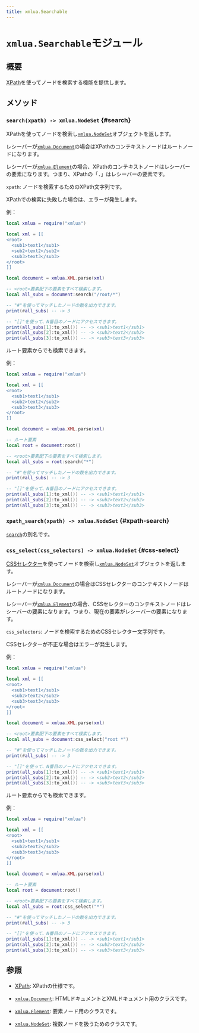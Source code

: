 ```yaml
---
title: xmlua.Searchable
---
```


# `xmlua.Searchable`モジュール

## 概要

[XPath][xpath]を使ってノードを検索する機能を提供します。

## メソッド

### `search(xpath) -> xmlua.NodeSet` {#search}

XPathを使ってノードを検索し[`xmlua.NodeSet`][node-set]オブジェクトを返します。

レシーバーが[`xmlua.Document`][document]の場合はXPathのコンテキストノードはルートノードになります。

レシーバーが[`xmlua.Element`][element]の場合、XPathのコンテキストノードはレシーバーの要素になります。つまり、XPathの「`.`」はレシーバーの要素です。

`xpath`: ノードを検索するためのXPath文字列です。

XPathでの検索に失敗した場合は、エラーが発生します。

例：

```lua
local xmlua = require("xmlua")

local xml = [[
<root>
  <sub1>text1</sub1>
  <sub2>text2</sub2>
  <sub3>text3</sub3>
</root>
]]

local document = xmlua.XML.parse(xml)

-- <root>要素配下の要素をすべて検索します。
local all_subs = document:search("/root/*")

-- "#"を使ってマッチしたノードの数を出力できます。
print(#all_subs) -- -> 3

-- "[]"を使って、N番目のノードにアクセスできます。
print(all_subs[1]:to_xml()) -- -> <sub1>text1</sub1>
print(all_subs[2]:to_xml()) -- -> <sub2>text2</sub2>
print(all_subs[3]:to_xml()) -- -> <sub3>text3</sub3>
```

ルート要素からでも検索できます。

例：

```lua
local xmlua = require("xmlua")

local xml = [[
<root>
  <sub1>text1</sub1>
  <sub2>text2</sub2>
  <sub3>text3</sub3>
</root>
]]

local document = xmlua.XML.parse(xml)

-- ルート要素
local root = document:root()

-- <root>要素配下の要素をすべて検索します。
local all_subs = root:search("*")

-- "#"を使ってマッチしたノードの数を出力できます。
print(#all_subs) -- -> 3

-- "[]"を使って、N番目のノードにアクセスできます。
print(all_subs[1]:to_xml()) -- -> <sub1>text1</sub1>
print(all_subs[2]:to_xml()) -- -> <sub2>text2</sub2>
print(all_subs[3]:to_xml()) -- -> <sub3>text3</sub3>
```

### `xpath_search(xpath) -> xmlua.NodeSet` {#xpath-search}

[`search`][search]の別名です。

### `css_select(css_selectors) -> xmlua.NodeSet` {#css-select}

[CSSセレクター][css-selectors]を使ってノードを検索し[`xmlua.NodeSet`][node-set]オブジェクトを返します。

レシーバーが[`xmlua.Document`][document]の場合はCSSセレクターのコンテキストノードはルートノードになります。

レシーバーが[`xmlua.Element`][element]の場合、CSSセレクターのコンテキストノードはレシーバーの要素になります。つまり、現在の要素がレシーバーの要素になります。

`css_selectors`: ノードを検索するためのCSSセレクター文字列です。

CSSセレクターが不正な場合はエラーが発生します。

例：

```lua
local xmlua = require("xmlua")

local xml = [[
<root>
  <sub1>text1</sub1>
  <sub2>text2</sub2>
  <sub3>text3</sub3>
</root>
]]

local document = xmlua.XML.parse(xml)

-- <root>要素配下の要素をすべて検索します。
local all_subs = document:css_select("root *")

-- "#"を使ってマッチしたノードの数を出力できます。
print(#all_subs) -- -> 3

-- "[]"を使って、N番目のノードにアクセスできます。
print(all_subs[1]:to_xml()) -- -> <sub1>text1</sub1>
print(all_subs[2]:to_xml()) -- -> <sub2>text2</sub2>
print(all_subs[3]:to_xml()) -- -> <sub3>text3</sub3>
```

ルート要素からでも検索できます。

例：

```lua
local xmlua = require("xmlua")

local xml = [[
<root>
  <sub1>text1</sub1>
  <sub2>text2</sub2>
  <sub3>text3</sub3>
</root>
]]

local document = xmlua.XML.parse(xml)

-- ルート要素
local root = document:root()

-- <root>要素配下の要素をすべて検索します。
local all_subs = root:css_select("*")

-- "#"を使ってマッチしたノードの数を出力できます。
print(#all_subs) -- -> 3

-- "[]"を使って、N番目のノードにアクセスできます。
print(all_subs[1]:to_xml()) -- -> <sub1>text1</sub1>
print(all_subs[2]:to_xml()) -- -> <sub2>text2</sub2>
print(all_subs[3]:to_xml()) -- -> <sub3>text3</sub3>
```

## 参照

  * [XPath][xpath]: XPathの仕様です。

  * [`xmlua.Document`][document]: HTMLドキュメントとXMLドキュメント用のクラスです。

  * [`xmlua.Element`][element]: 要素ノード用のクラスです。

  * [`xmlua.NodeSet`][node-set]: 複数ノードを扱うためのクラスです。


[xpath]:https://www.w3.org/TR/xpath/

[search]:#search

[css-selectors]:https://www.w3.org/TR/selectors-3/

[document]:document.html

[element]:element.html

[node-set]:node-set.html
